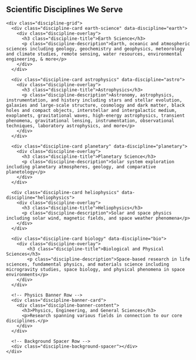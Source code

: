 <!-- Discipline Showcase Section -->
<div class="discipline-showcase">
  <div class="container">
    <h2>Scientific Disciplines We Serve</h2>
    <!-- <p class="discipline-intro">Explore the vast scope of scientific research across NASA's Science Mission Directorate disciplines</p> -->
    
    <div class="discipline-grid">
      <div class="discipline-card earth-science" data-discipline="earth">
        <div class="discipline-overlay">
          <h3 class="discipline-title">Earth Science</h3>
          <p class="discipline-description">Earth, oceanic and atmospheric sciences including geology, geochemistry and geophysics, meteorology and climate studies, remote sensing, water resources, environmental engineering, & more</p>
        </div>
      </div>
      
      <div class="discipline-card astrophysics" data-discipline="astro">
        <div class="discipline-overlay">
          <h3 class="discipline-title">Astrophysics</h3>
          <p class="discipline-description">Astronomy, astrophysics, instrumentation, and history including stars and stellar evolution, galaxies and large-scale structure, cosmology and dark matter, black holes and compact objects, interstellar and intergalactic medium, exoplanets, gravitational waves, high-energy astrophysics, transient phenomena, gravitational lensing, instrumentation, observational techniques, laboratory astrophysics, and more</p>
        </div>
      </div>
      
      <div class="discipline-card planetary" data-discipline="planetary">
        <div class="discipline-overlay">
          <h3 class="discipline-title">Planetary Science</h3>
          <p class="discipline-description">Solar system exploration including planetary atmospheres, geology, and comparative planetology</p>
        </div>
      </div>
      
      <div class="discipline-card heliophysics" data-discipline="heliophysics">
        <div class="discipline-overlay">
          <h3 class="discipline-title">Heliophysics</h3>
          <p class="discipline-description">Solar and space physics including solar wind, magnetic fields, and space weather phenomena</p>
        </div>
      </div>
      
      <div class="discipline-card biology" data-discipline="bio">
        <div class="discipline-overlay">
            <h3 class="discipline-title">Biological and Physical Sciences</h3>
            <p class="discipline-description">Space-based research in life sciences, fundamental physics, and materials science including microgravity studies, space biology, and physical phenomena in space environments</p>
        </div>
      </div>
      
      <!-- Physics Banner Row -->
      <div class="discipline-banner-card">
        <div class="discipline-banner-content">
          <h3>Physics, Engineering, and General Sciences</h3>
          <p>Research spanning various fields in connection to our core disciplines.</p>
        </div>
      </div>
      
      <!-- Background Spacer Row -->
      <div class="discipline-background-spacer"></div>
    </div>
  </div>
</div>

